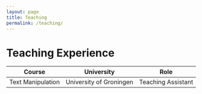 ```yaml
---
layout: page
title: Teaching
permalink: /teaching/
---
```


# Teaching Experience

| Course                 | University                                    |  Role              |
| :--------------------: |:---------------------------------------------:| :-----------------:|
| Text Manipulation      | University of Groningen                       | Teaching Assistant |
